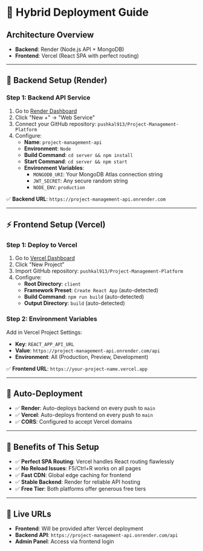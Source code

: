 # 🚀 Hybrid Deployment Guide

## Architecture Overview
- **Backend**: Render (Node.js API + MongoDB)
- **Frontend**: Vercel (React SPA with perfect routing)

---

## 🔧 Backend Setup (Render)

### Step 1: Backend API Service
1. Go to [Render Dashboard](https://dashboard.render.com)
2. Click "New +" → "Web Service"
3. Connect your GitHub repository: `pushkal913/Project-Management-Platform`
4. Configure:
   - **Name**: `project-management-api`
   - **Environment**: `Node`
   - **Build Command**: `cd server && npm install`
   - **Start Command**: `cd server && npm start`
   - **Environment Variables**:
     - `MONGODB_URI`: Your MongoDB Atlas connection string
     - `JWT_SECRET`: Any secure random string
     - `NODE_ENV`: `production`

✅ **Backend URL**: `https://project-management-api.onrender.com`

---

## ⚡ Frontend Setup (Vercel)

### Step 1: Deploy to Vercel
1. Go to [Vercel Dashboard](https://vercel.com/dashboard)
2. Click "New Project"
3. Import GitHub repository: `pushkal913/Project-Management-Platform`
4. Configure:
   - **Root Directory**: `client`
   - **Framework Preset**: `Create React App` (auto-detected)
   - **Build Command**: `npm run build` (auto-detected)
   - **Output Directory**: `build` (auto-detected)

### Step 2: Environment Variables
Add in Vercel Project Settings:
- **Key**: `REACT_APP_API_URL`
- **Value**: `https://project-management-api.onrender.com/api`
- **Environment**: All (Production, Preview, Development)

✅ **Frontend URL**: `https://your-project-name.vercel.app`

---

## 🔄 Auto-Deployment
- ✅ **Render**: Auto-deploys backend on every push to `main`
- ✅ **Vercel**: Auto-deploys frontend on every push to `main`
- ✅ **CORS**: Configured to accept Vercel domains

---

## 🎯 Benefits of This Setup
- ✅ **Perfect SPA Routing**: Vercel handles React routing flawlessly
- ✅ **No Reload Issues**: F5/Ctrl+R works on all pages
- ✅ **Fast CDN**: Global edge caching for frontend
- ✅ **Stable Backend**: Render for reliable API hosting
- ✅ **Free Tier**: Both platforms offer generous free tiers

---

## 📱 Live URLs
- **Frontend**: Will be provided after Vercel deployment
- **Backend API**: `https://project-management-api.onrender.com/api`
- **Admin Panel**: Access via frontend login
